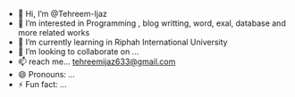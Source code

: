 - 👋 Hi, I’m @Tehreem-Ijaz
- 👀 I’m interested in Programming , blog writting, word, exal, database and more related works
- 🌱 I’m currently learning in Riphah International University
- 💞️ I’m looking to collaborate on ...
- 📫 reach me... tehreemijaz633@gmail.com
- 😄 Pronouns: ...
- ⚡ Fun fact: ...

<!---
Tehreem-Ijaz/Tehreem-Ijaz is a ✨ special ✨ repository because its `README.md` (this file) appears on your GitHub profile.
You can click the Preview link to take a look at your changes.
--->
